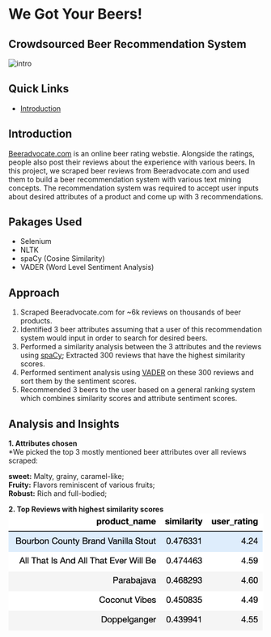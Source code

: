 # We Got Your Beers!  
## Crowdsourced Beer Recommendation System  
![intro](https://user-images.githubusercontent.com/47257479/102526570-7b536380-4061-11eb-923e-9d017298c5ca.jpg)  

## Quick Links  
- [Introduction](https://github.com/haohe1113/beer-rmcd-system/blob/main/README.md#Introduction)  


## Introduction  
[Beeradvocate.com](https://www.beeradvocate.com/) is an online beer rating webstie. Alongside the ratings, people also post their reviews about the experience with various beers. In this project, we scraped beer reviews from Beeradvocate.com and used them to build a beer recommendation system with various text mining concepts. The recommendation system was required to accept user inputs about desired attributes of a product and come up with 3 recommendations.   

## Pakages Used  
* Selenium  
* NLTK  
* spaCy (Cosine Similarity)  
* VADER (Word Level Sentiment Analysis)  

## Approach  
1. Scraped Beeradvocate.com for ~6k reviews on thousands of beer products.  
2. Identified 3 beer attributes assuming that a user of this recommendation system would input in order to search for desired beers.  
3. Performed a similarity analysis between the 3 attributes and the reviews using [spaCy](https://github.com/explosion/spaCy); Extracted 300 reviews that have the highest similarity scores.  
4. Performed sentiment analysis using [VADER](https://github.com/cjhutto/vaderSentiment) on these 300 reviews and sort them by the sentiment scores.  
5. Recommended 3 beers to the user based on a general ranking system which combines similarity scores and attribute sentiment scores.  

## Analysis and Insights  
 
**1. Attributes chosen**  
*We picked the top 3 mostly mentioned beer attributes over all reviews scraped:  

**sweet:** Malty, grainy, caramel-like;  
**Fruity:** Flavors reminiscent of various fruits;                                                                   
**Robust:** Rich and full-bodied;    

**2. Top Reviews with highest similarity scores**  
![Alt Text](cos_similarity.png)  

